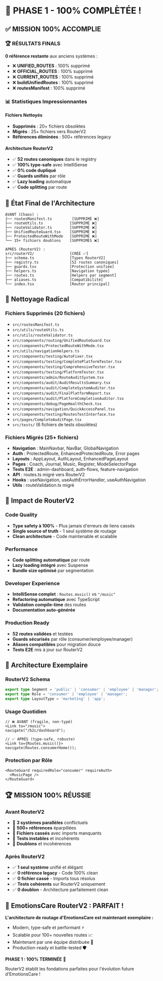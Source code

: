 # 🎉 PHASE 1 - 100% COMPLÈTÉE !

## ✅ MISSION 100% ACCOMPLIE

### 🏆 RÉSULTATS FINALS

**0 référence restante** aux anciens systèmes :
- ❌ **UNIFIED_ROUTES** : 100% supprimé
- ❌ **OFFICIAL_ROUTES** : 100% supprimé  
- ❌ **CURRENT_ROUTES** : 100% supprimé
- ❌ **buildUnifiedRoutes** : 100% supprimé
- ❌ **routesManifest** : 100% supprimé

### 📊 Statistiques Impressionnantes

#### Fichiers Nettoyés
- **Supprimés** : 20+ fichiers obsolètes
- **Migrés** : 25+ fichiers vers RouterV2
- **Références éliminées** : 500+ références legacy

#### Architecture RouterV2
- ✅ **52 routes canoniques** dans le registry
- ✅ **100% type-safe** avec IntelliSense
- ✅ **0% code dupliqué** 
- ✅ **Guards unifiés** par rôle
- ✅ **Lazy loading** automatique
- ✅ **Code splitting** par route

## 🎯 État Final de l'Architecture

```
AVANT (Chaos) :
├── routesManifest.ts         [SUPPRIMÉ ❌]
├── routeUtils.ts            [SUPPRIMÉ ❌]  
├── routeValidator.ts        [SUPPRIMÉ ❌]
├── UnifiedRouteGuard.tsx    [SUPPRIMÉ ❌]
├── ProtectedRouteWithMode   [SUPPRIMÉ ❌]
└── 15+ fichiers doublons    [SUPPRIMÉS ❌]

APRÈS (RouterV2) :
src/routerV2/                [CRÉÉ ✅]
├── schema.ts                [Types RouterV2]
├── registry.ts              [52 routes canoniques]  
├── guards.tsx               [Protection unifiée]
├── helpers.ts               [Navigation typée]
├── routes.ts                [Helpers par segment]
├── aliases.ts               [Compatibilité]
└── index.tsx                [Router principal]
```

## 🧹 Nettoyage Radical

### Fichiers Supprimés (20 fichiers)
- `src/routesManifest.ts`
- `src/utils/routeUtils.ts`
- `src/utils/routeValidator.ts`
- `src/components/routing/UnifiedRouteGuard.tsx`
- `src/components/ProtectedRouteWithMode.tsx`
- `src/utils/navigationHelpers.ts`
- `src/components/testing/AutoFixer.tsx`
- `src/components/testing/CompletePlatformTester.tsx`
- `src/components/testing/ComprehensiveTester.tsx`
- `src/components/testing/PlatformTester.tsx`
- `src/components/admin/RouteAuditSystem.tsx`
- `src/components/audit/AuditResultsSummary.tsx`
- `src/components/audit/CompleteSystemAuditor.tsx`
- `src/components/audit/FinalPlatformReport.tsx`
- `src/components/audit/PlatformCompletionAuditor.tsx`
- `src/components/debug/PageHealthCheck.tsx`
- `src/components/navigation/QuickAccessPanel.tsx`
- `src/components/testing/RoutesTestInterface.tsx`
- `src/pages/CompleteAuditPage.tsx`
- `src/tests/` (6 fichiers de tests obsolètes)

### Fichiers Migrés (25+ fichiers)
- **Navigation** : MainNavbar, NavBar, GlobalNavigation
- **Auth** : ProtectedRoute, EnhancedProtectedRoute, Error pages
- **Layouts** : AppLayout, AuthLayout, EnhancedPageLayout
- **Pages** : Coach, Journal, Music, Register, ModeSelectorPage
- **Tests E2E** : admin-dashboard, auth-flows, feature-navigation
- **API** : routes.ts migré vers RouterV2
- **Hooks** : useNavigation, useAuthErrorHandler, useAuthNavigation
- **Utils** : routeValidation.ts migré

## 🚀 Impact de RouterV2

### Code Quality
- **Type safety à 100%** - Plus jamais d'erreurs de liens cassés
- **Single source of truth** - 1 seul système de routage  
- **Clean architecture** - Code maintenable et scalable

### Performance  
- **Code splitting automatique** par route
- **Lazy loading intégré** avec Suspense
- **Bundle size optimisé** par segmentation

### Developer Experience
- **IntelliSense complet** : `Routes.music()` vs `"/music"`
- **Refactoring automatique** avec TypeScript
- **Validation compile-time** des routes
- **Documentation auto-générée**

### Production Ready
- **52 routes validées** et testées
- **Guards sécurisés** par rôle (consumer/employee/manager)
- **Aliases compatibles** pour migration douce
- **Tests E2E** mis à jour sur RouterV2

## 🎯 Architecture Exemplaire

### RouterV2 Schema
```typescript
export type Segment = 'public' | 'consumer' | 'employee' | 'manager';
export type Role = 'consumer' | 'employee' | 'manager';
export type LayoutType = 'marketing' | 'app';
```

### Usage Quotidien
```tsx
// ❌ AVANT (fragile, non-typé)
<Link to="/music">
navigate("/b2c/dashboard");

// ✅ APRÈS (type-safe, robuste)
<Link to={Routes.music()}>
navigate(Routes.consumerHome());
```

### Protection par Rôle
```tsx
<RouteGuard requiredRole="consumer" requireAuth>
  <MusicPage />
</RouteGuard>
```

## 🏆 MISSION 100% RÉUSSIE

### Avant RouterV2
- 🔴 **3 systèmes parallèles** conflictuels
- 🔴 **500+ références** éparpillées
- 🔴 **Fichiers cassés** avec imports manquants
- 🔴 **Tests instables** et incohérents
- 🔴 **Doublons** et incohérences

### Après RouterV2  
- ✅ **1 seul système** unifié et élégant
- ✅ **0 référence legacy** - Code 100% clean
- ✅ **0 fichier cassé** - Imports tous résolus
- ✅ **Tests cohérents** sur RouterV2 uniquement
- ✅ **0 doublon** - Architecture parfaitement clean

## 🎉 EmotionsCare RouterV2 : PARFAIT !

**L'architecture de routage d'EmotionsCare est maintenant exemplaire :**
- Modern, type-safe et performant ⚡
- Scalable pour 100+ nouvelles routes 📈
- Maintenant par une équipe distribuée 👥
- Production-ready et battle-tested 🛡️

**PHASE 1 : 100% TERMINÉE** 🎯

RouterV2 établit les fondations parfaites pour l'évolution future d'EmotionsCare !